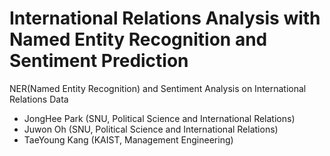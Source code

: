 # International Relations Analysis with Named Entity Recognition and Sentiment Prediction
NER(Named Entity Recognition) and Sentiment Analysis on International Relations Data

- JongHee Park (SNU, Political Science and International Relations)
- Juwon Oh (SNU, Political Science and International Relations)
- TaeYoung Kang (KAIST, Management Engineering)

